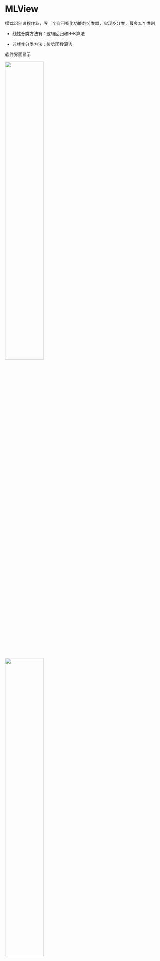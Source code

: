 # MLView
模式识别课程作业，写一个有可视化功能的分类器，实现多分类，最多五个类别

* 线性分类方法有：逻辑回归和H-K算法

* 非线性分类方法：位势函数算法


软件界面显示


<img src="https://github.com/2226171237/MLView/blob/master/img/1.png?raw=true" width="50%" hegiht="70%" align=center />

<img src="https://github.com/2226171237/MLView/blob/master/img/2.png?raw=true" width="50%" hegiht="70%" align=center />

<img src="https://github.com/2226171237/MLView/blob/master/img/3.png?raw=true" width="50%" hegiht="70%" align=center />

<img src="https://github.com/2226171237/MLView/blob/master/img/4.png?raw=true" width="50%" hegiht="70%" align=center />



